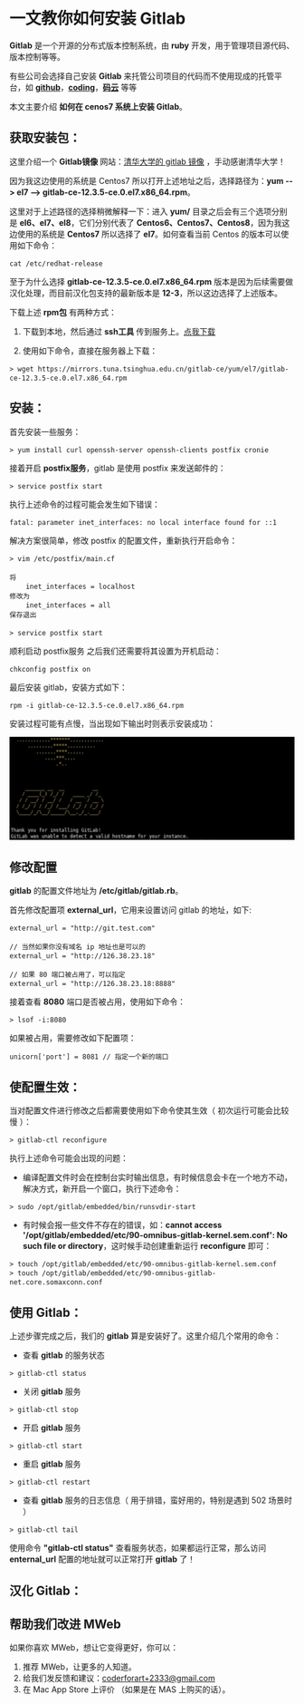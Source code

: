# 一文教你如何安装 Gitlab

**Gitlab** 是一个开源的分布式版本控制系统，由 **ruby** 开发，用于管理项目源代码、版本控制等等。

有些公司会选择自己安装 **Gitlab** 来托管公司项目的代码而不使用现成的托管平台，如 **[github](https://github.com/)**，**[coding](https://coding.net/)**，**[码云](https://gitee.com/)** 等等

本文主要介绍 **如何在 cenos7 系统上安装 Gitlab**。

## 获取安装包：
这里介绍一个 **Gitlab镜像** 网站：[清华大学的 gitlab 镜像](https://mirrors.tuna.tsinghua.edu.cn/gitlab-ce/) ，手动感谢清华大学！

因为我这边使用的系统是 Centos7 所以打开上述地址之后，选择路径为：**yum --> el7 --> gitlab-ce-12.3.5-ce.0.el7.x86_64.rpm**。

这里对于上述路径的选择稍微解释一下：进入 **yum/** 目录之后会有三个选项分别是 **el6、el7、el8**，它们分别代表了 **Centos6、Centos7、Centos8**，因为我这边使用的系统是 **Centos7** 所以选择了 **el7**。如何查看当前 Centos 的版本可以使用如下命令：
```shell
cat /etc/redhat-release
```
至于为什么选择 **gitlab-ce-12.3.5-ce.0.el7.x86_64.rpm** 版本是因为后续需要做汉化处理，而目前汉化包支持的最新版本是 **12-3**，所以这边选择了上述版本。

下载上述 **rpm包** 有两种方式：

1. 下载到本地，然后通过 **ssh工具** 传到服务上。[点我下载](https://mirrors.tuna.tsinghua.edu.cn/gitlab-ce/yum/el7/gitlab-ce-12.3.5-ce.0.el7.x86_64.rpm)

2. 使用如下命令，直接在服务器上下载：

```shell
> wget https://mirrors.tuna.tsinghua.edu.cn/gitlab-ce/yum/el7/gitlab-ce-12.3.5-ce.0.el7.x86_64.rpm
```

## 安装：
首先安装一些服务：
```shell
> yum install curl openssh-server openssh-clients postfix cronie
```
接着开启 **postfix服务**，gitlab 是使用 postfix 来发送邮件的：
```shell
> service postfix start
```
执行上述命令的过程可能会发生如下错误：
```
fatal: parameter inet_interfaces: no local interface found for ::1
```
解决方案很简单，修改 postfix 的配置文件，重新执行开启命令：
```shell
> vim /etc/postfix/main.cf

将
    inet_interfaces = localhost
修改为
    inet_interfaces = all
保存退出

> service postfix start
```
顺利启动 postfix服务 之后我们还需要将其设置为开机启动：
```shell
chkconfig postfix on
```
最后安装 gitlab，安装方式如下：

```shell
rpm -i gitlab-ce-12.3.5-ce.0.el7.x86_64.rpm
```

安装过程可能有点慢，当出现如下输出时则表示安装成功：

![23_35_38__07_23_2020](media/15945359329507/23_35_38__07_23_2020.jpg)


## 修改配置

**gitlab** 的配置文件地址为 **/etc/gitlab/gitlab.rb**。

首先修改配置项 **external_url**，它用来设置访问 gitlab 的地址，如下:
```shell
external_url = "http://git.test.com"

// 当然如果你没有域名 ip 地址也是可以的
external_url = "http://126.38.23.18"

// 如果 80 端口被占用了，可以指定
external_url = "http://126.38.23.18:8888"
```

接着查看 **8080** 端口是否被占用，使用如下命令：
```shell
> lsof -i:8080
```

如果被占用，需要修改如下配置项：
```shell
unicorn['port'] = 8081 // 指定一个新的端口
```


## 使配置生效：

当对配置文件进行修改之后都需要使用如下命令使其生效（ 初次运行可能会比较慢 ）：
```shell
> gitlab-ctl reconfigure
```
执行上述命令可能会出现的问题：

- 编译配置文件时会在控制台实时输出信息，有时候信息会卡在一个地方不动，解决方式，新开启一个窗口，执行下述命令：

```shell
> sudo /opt/gitlab/embedded/bin/runsvdir-start
```
- 有时候会报一些文件不存在的错误，如：**cannot access '/opt/gitlab/embedded/etc/90-omnibus-gitlab-kernel.sem.conf': No such file or directory**，这时候手动创建重新运行 **reconfigure** 即可：

```shell
> touch /opt/gitlab/embedded/etc/90-omnibus-gitlab-kernel.sem.conf
> touch /opt/gitlab/embedded/etc/90-omnibus-gitlab-net.core.somaxconn.conf
```

## 使用 Gitlab：

上述步骤完成之后，我们的 **gitlab** 算是安装好了。这里介绍几个常用的命令：
- 查看 **gitlab** 的服务状态

```shell
> gitlab-ctl status
```
- 关闭 **gitlab** 服务

```shell
> gitlab-ctl stop
```
- 开启 **gitlab** 服务

```shell
> gitlab-ctl start
```
- 重启 **gitlab** 服务

```shell
> gitlab-ctl restart
```
- 查看 **gitlab** 服务的日志信息（ 用于排错，蛮好用的，特别是遇到 502 场景时 ）

```shell
> gitlab-ctl tail
```

使用命令 **"gitlab-ctl status"** 查看服务状态，如果都运行正常，那么访问 **enternal_url** 配置的地址就可以正常打开 **gitlab** 了！

## 汉化 Gitlab：



## 帮助我们改进 MWeb

如果你喜欢 MWeb，想让它变得更好，你可以：

1. 推荐 MWeb，让更多的人知道。
2. 给我们发反馈和建议：<coderforart+2333@gmail.com>
3. 在 Mac App Store 上评价 （如果是在 MAS 上购买的话）。


